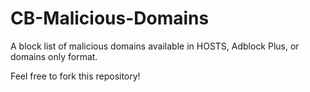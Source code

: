 # CB-Malicious-Domains
A block list of malicious domains available in HOSTS, Adblock Plus, or domains only format.

Feel free to fork this repository!
